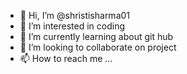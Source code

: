 - 👋 Hi, I’m @shristisharma01
- 👀 I’m interested in coding
- 🌱 I’m currently learning about git hub 
- 💞️ I’m looking to collaborate on project 
- 📫 How to reach me ...

<!---
shristisharma01/shristisharma01 is a ✨ special ✨ repository because its `README.md` (this file) appears on your GitHub profile.
You can click the Preview link to take a look at your changes.
--->
